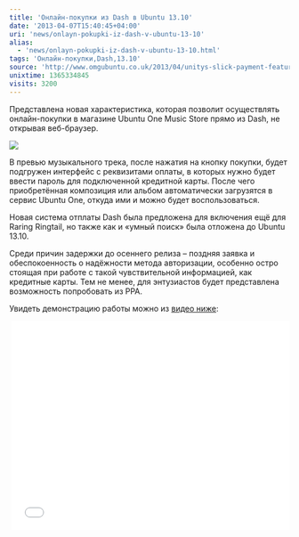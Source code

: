 ```yaml
---
title: 'Онлайн-покупки из Dash в Ubuntu 13.10'
date: '2013-04-07T15:40:45+04:00'
uri: 'news/onlayn-pokupki-iz-dash-v-ubuntu-13-10'
alias: 
  - 'news/onlayn-pokupki-iz-dash-v-ubuntu-13-10.html'
tags: 'Онлайн-покупки,Dash,13.10'
source: 'http://www.omgubuntu.co.uk/2013/04/unitys-slick-payment-feature-postponed-until-ubuntu-13-10'
unixtime: 1365334845
visits: 3200
---
```

Представлена новая характеристика, которая позволит осуществлять онлайн-покупки в магазине Ubuntu One Music Store прямо из Dash, не открывая веб-браузер.

[![](img/2013/04/07/15-00/dash-purchasing-preview-8626659051-o.jpg)](img/2013/04/07/15-00/dash-purchasing-preview-8626659051-o.jpg)

В превью музыкального трека, после нажатия на кнопку покупки, будет подгружен интерфейс с реквизитами оплаты, в которых нужно будет ввести пароль для подключенной кредитной карты. После чего приобретённая композиция или альбом автоматически загрузятся в сервис Ubuntu One, откуда ими и можно будет воспользоваться.

Новая система отплаты Dash была предложена для включения ещё для Raring Ringtail, но также как и «умный поиск» была отложена до Ubuntu 13.10.

Среди причин задержки до осеннего релиза – поздняя заявка и обеспокоенность о надёжности метода авторизации, особенно остро стоящая при работе с такой чувствительной информацией, как кредитные карты. Тем не менее, для энтузиастов будет представлена возможность попробовать из PPA.

Увидеть демонстрацию работы можно из [видео ниже](https://www.youtube.com/watch?feature=player_embedded&v=QPjaR9ADyh8):

 <iframe width="500" height="375" src="//www.youtube.com/embed/QPjaR9ADyh8" frameborder="0" allowfullscreen=""></iframe>
